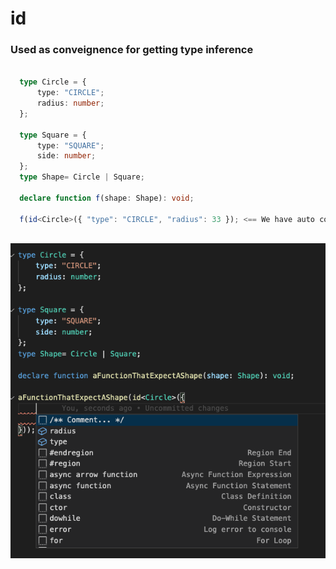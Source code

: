 # id

### Used as conveignence for getting type inference

```typescript
 
  type Circle = {
      type: "CIRCLE";
      radius: number;
  };
 
  type Square = {
      type: "SQUARE";
      side: number;
  };
  type Shape= Circle | Square;
 
  declare function f(shape: Shape): void;
 
  f(id<Circle>({ "type": "CIRCLE", "radius": 33 }); <== We have auto completion to instantiate circle.
 

```

![](.gitbook/assets/image.png)



